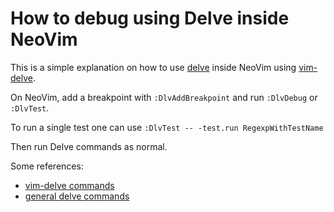 # How to debug using Delve inside NeoVim

This is a simple explanation on how to use [delve](https://github.com/go-delve/delve) inside NeoVim using [vim-delve](https://github.com/sebdah/vim-delve).

On NeoVim, add a breakpoint with `:DlvAddBreakpoint` and run `:DlvDebug` or `:DlvTest`.

To run a single test one can use `:DlvTest -- -test.run RegexpWithTestName`

Then run Delve commands as normal.

Some references:

- [vim-delve commands](https://github.com/sebdah/vim-delve#commands)
- [general delve commands](https://github.com/go-delve/delve/blob/master/Documentation/cli/README.md)
